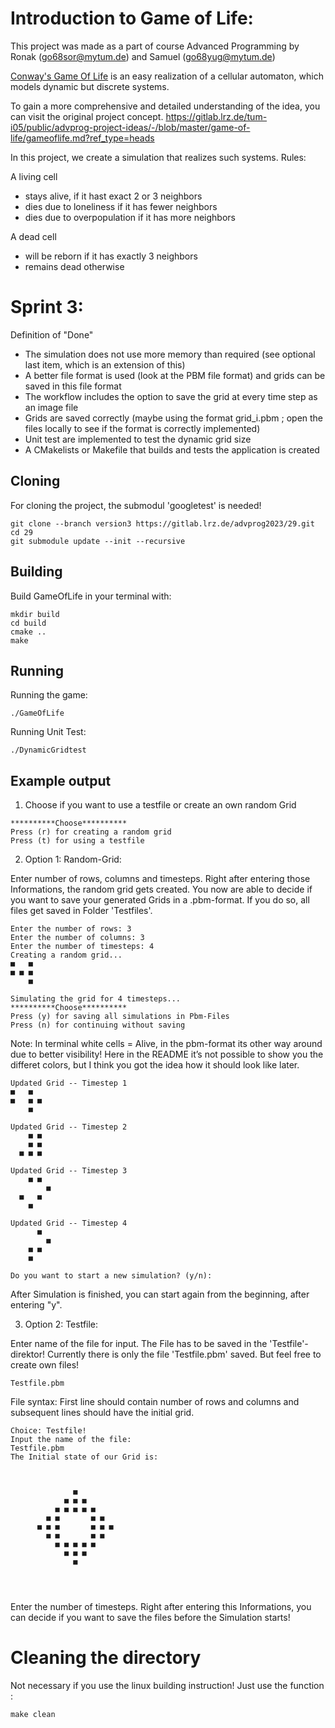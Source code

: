 # Introduction to Game of Life:
This project was made as a part of course Advanced Programming by Ronak ([go68sor@mytum.de](mailto:go68sor@mytum.de)) and Samuel ([go68yug@mytum.de](mailto:go68yug@mytum.de))

[Conway's Game Of Life](https://de.wikipedia.org/wiki/Conways_Spiel_des_Lebens) is an easy realization of a cellular automaton, which models dynamic but discrete systems. 

To gain a more comprehensive and detailed understanding of the idea, you can visit the original project concept.
https://gitlab.lrz.de/tum-i05/public/advprog-project-ideas/-/blob/master/game-of-life/gameoflife.md?ref_type=heads

In this project, we create a simulation that realizes such systems.
Rules:

A living cell
* stays alive, if it hast exact 2 or 3 neighbors
* dies due to loneliness if it has fewer neighbors
* dies due to overpopulation if it has more neighbors

A dead cell
* will be reborn if it has exactly 3 neighbors
* remains dead otherwise



# Sprint 3:

Definition of "Done"
* The simulation does not use more memory than required (see optional last item, which is an extension of this)
* A better file format is used (look at the PBM file format) and grids can be saved in this file format
* The workflow includes the option to save the grid at every time step as an image file
* Grids are saved correctly (maybe using the format grid_i.pbm ; open the files locally to see if the format is correctly implemented)
* Unit test are implemented to test the dynamic grid size
* A CMakelists or Makefile that builds and tests the application is created

## Cloning

For cloning the project, the submodul 'googletest' is needed!

```shell
git clone --branch version3 https://gitlab.lrz.de/advprog2023/29.git
cd 29
git submodule update --init --recursive
```


## Building

Build GameOfLife in your terminal with:

```shell
mkdir build
cd build
cmake ..
make
```

## Running

Running the game:
```shell
./GameOfLife 
```

Running Unit Test:
```shell
./DynamicGridtest
```

## Example output

1. Choose if you want to use a testfile or create an own random Grid

```shell
**********Choose**********
Press (r) for creating a random grid
Press (t) for using a testfile
```

2. Option 1: Random-Grid:

Enter number of rows, columns and timesteps. Right after entering those Informations, the random grid gets created. You now are able to decide if you want to save your generated Grids in a .pbm-format. If you do so, all files get saved in Folder 'Testfiles'.

```shell
Enter the number of rows: 3
Enter the number of columns: 3
Enter the number of timesteps: 4
Creating a random grid...
■   ■ 
■ ■ ■ 
    ■ 

Simulating the grid for 4 timesteps...
**********Choose**********
Press (y) for saving all simulations in Pbm-Files
Press (n) for continuing without saving
```

Note: In terminal white cells = Alive, in the pbm-format its other way around due to better visibility! Here in the README it’s not possible to show you the differet colors, but I think you got the idea how it should look like later.

```shell
Updated Grid -- Timestep 1
■   ■ 
■   ■ ■ 
    ■ 

Updated Grid -- Timestep 2
    ■ ■ 
    ■ ■ 
  ■ ■ ■ 

Updated Grid -- Timestep 3
    ■ ■   
        ■ 
  ■   ■   
    ■     

Updated Grid -- Timestep 4
      ■   
        ■ 
    ■ ■   
    ■       

Do you want to start a new simulation? (y/n): 
```
After Simulation is finished, you can start again from the beginning, after entering "y".

3. Option 2: Testfile:

Enter name of the file for input. <!-- and timesteps. Right after entering those Informations, the Simulation will start! -->
The File has to be saved in the 'Testfile'-direktor! Currently there is only the file 'Testfile.pbm' saved. But feel free to create own files!
```shell
Testfile.pbm
```

File syntax: 
First line should contain number of rows and columns and subsequent lines should have the initial grid.
```shell
Choice: Testfile!
Input the name of the file: 
Testfile.pbm
The Initial state of our Grid is:
                             
                             
                             
              ■              
            ■ ■ ■            
          ■ ■ ■ ■ ■          
        ■ ■       ■ ■        
      ■ ■ ■       ■ ■ ■      
        ■ ■       ■ ■        
          ■ ■ ■ ■ ■          
            ■ ■ ■            
              ■              
                             
                             
                             
```

Enter the number of timesteps. Right after entering this Informations, you can decide if you want to save the files before the Simulation starts!

# Cleaning the directory 
Not necessary if you use the linux building instruction!
Just use the function :
```shell
make clean
```